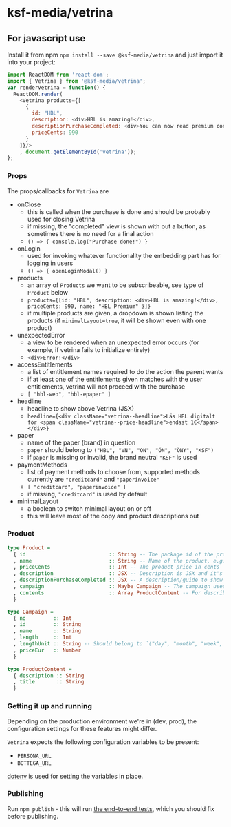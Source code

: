 # ksf-media/vetrina

## For javascript use

Install it from npm `npm install --save @ksf-media/vetrina` and just import it into your project:
```javascript
import ReactDOM from 'react-dom';
import { Vetrina } from '@ksf-media/vetrina';
var renderVetrina = function() {
  ReactDOM.render(
    <Vetrina products={[
      {
        id: "HBL",
        description: <div>HBL is amazing!</div>,
        descriptionPurchaseCompleted: <div>You can now read premium content of HBL.fi</div>,
        priceCents: 990
      }
    ]}/>
    , document.getElementById('vetrina'));
};
```

### Props
The props/callbacks for `Vetrina` are
- onClose
    - this is called when the purchase is done and should be probably used for closing Vetrina
    - if missing, the "completed" view is shown with out a button, as sometimes there is no need for a final action
    - `() => { console.log("Purchase done!") }`
- onLogin
    - used for invoking whatever functionality the embedding part has for logging in users
    - `() => { openLoginModal() }`
- products
    - an array of `Products` we want to be subscribeable, see type of `Product` below
    - `products={[id: "HBL", description: <div>HBL is amazing!</div>, priceCents: 990, name: "HBL Premium" }]}`
    - if multiple products are given, a dropdown is shown listing the products (if `minimalLayout=true`, it will be shown even with one product)
- unexpectedError
    - a view to be rendered when an unexpected error occurs (for example, if vetrina fails to initialize entirely)
    - `<div>Error!</div>`
- accessEntitlements
    - a list of entitlement names required to do the action the parent wants
    - if at least one of the entitlements given matches with the user entitlements, vetrina will not proceed with the purchase
    - `[ "hbl-web", "hbl-epaper" ]`
- headline
    - headline to show above Vetrina (JSX)
    - `headline={<div className="vetrina--headline">Läs HBL digitalt för <span className="vetrina--price-headline">endast 1€</span></div>}`
- paper
    - name of the paper (brand) in question
    - `paper` should belong to `("HBL", "VN", "ON", "ÖN", "ÖNY", "KSF")`
    - if `paper` is missing or invalid, the brand neutral `"KSF"` is used
- paymentMethods
    - list of payment methods to choose from, supported methods currently are `"creditcard"` and `"paperinvoice"`
    - `[ "creditcard", "paperinvoice" ]`
    - if missing, `"creditcard"` is used by default
- minimalLayout
    - a boolean to switch minimal layout on or off
    - this will leave most of the copy and product descriptions out
### Product

```purescript
type Product =
  { id                           :: String -- The package id of the product
  , name                         :: String -- Name of the product, e.g. "Hufvudstadsbladet Premium"
  , priceCents                   :: Int -- The product price in cents
  , description                  :: JSX -- Description is JSX and it's shown when selecting a product (optional)
  , descriptionPurchaseCompleted :: JSX -- A description/guide to show when the purchase is completed (optional)
  , campaign                     :: Maybe Campaign -- The campaign used for this product (optional). Note however that if the campaign is somehow defined, but faulty, error will be thrown
  , contents                     :: Array ProductContent -- For describing the product in more detail (optional)
  }

type Campaign =
  { no         :: Int
  , id         :: String
  , name       :: String
  , length     :: Int
  , lengthUnit :: String -- Should belong to `("day", "month", "week", "year")`
  , priceEur   :: Number
  }

type ProductContent =
  { description :: String
  , title       :: String
  }
```

### Getting it up and running

Depending on the production environment we're in (dev, prod), the configuration settings for these features might differ.

`Vetrina` expects the following configuration variables to be present:
- `PERSONA_URL`
- `BOTTEGA_URL`

[dotenv](https://github.com/motdotla/dotenv) is used for setting the variables in place.

### Publishing

Run `npm publish` - this will run [the end-to-end tests](../../apps/vetrina-test/README.md),
which you should fix before publishing.
